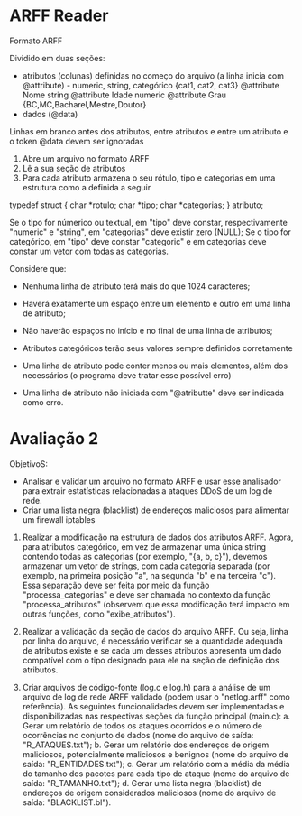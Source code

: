 # ARFF Reader

Formato ARFF

Dividido em duas seções:
- atributos (colunas) definidas no começo do arquivo (a linha inicia com @attribute)
        - numeric, string, categórico {cat1, cat2, cat3}
        @attribute Nome string
        @attribute Idade numeric
        @attribute Grau {BC,MC,Bacharel,Mestre,Doutor}
- dados (@data)


Linhas em branco antes dos atributos, entre atributos e entre um atributo e o token @data devem ser ignoradas

1. Abre um arquivo no formato ARFF
2. Lê a sua seção de atributos
3. Para cada atributo armazena o seu rótulo, tipo e categorias em uma estrutura como a definida a seguir

typedef struct {
    char *rotulo;
    char *tipo;
    char *categorias;
} atributo;

Se o tipo for númerico ou textual, em "tipo" deve constar, respectivamente "numeric" e "string", em "categorias" deve existir zero (NULL);
Se o tipo for categórico, em "tipo" deve constar "categoric" e em categorias deve constar um vetor com todas as categorias.

Considere que:
- Nenhuma linha de atributo terá mais do que 1024 caracteres;
- Haverá exatamente um espaço entre um elemento e outro em uma linha de atributo;
- Não haverão espaços no início e no final de uma linha de atributos;
- Atributos categóricos terão seus valores sempre definidos corretamente

- Uma linha de atributo pode conter menos ou mais elementos, além dos necessários (o programa deve tratar esse possível erro)
- Uma linha de atributo não iniciada com "@atributte" deve ser indicada como erro.

# Avaliação 2
ObjetivoS: 
- Analisar e validar um arquivo no formato ARFF e usar esse
analisador para extrair estatísticas relacionadas a ataques DDoS de um log de rede. 
- Criar uma lista negra (blacklist) de endereços maliciosos para alimentar um
firewall iptables

1. Realizar a modificação na estrutura de dados dos atributos ARFF. Agora, para atributos
categórico, em vez de armazenar uma única string contendo todas as categorias (por
exemplo, "{a, b, c}"), devemos armazenar um vetor de strings, com cada categoria
separada (por exemplo, na primeira posição "a", na segunda "b" e na terceira "c"). 
Essa separação deve ser feita por meio da função "processa_categorias" e deve ser
chamada no contexto da função "processa_atributos" (observem que essa modificação
terá impacto em outras funções, como "exibe_atributos").

2. Realizar a validação da seção de dados do arquivo ARFF. Ou seja, linha por linha do
arquivo, é necessário verificar se a quantidade adequada de atributos existe e se cada
um desses atributos apresenta um dado compatível com o tipo designado para ele na
seção de definição dos atributos.

3. Criar arquivos de código-fonte (log.c e log.h) para a análise de um arquivo de log de
rede ARFF validado (podem usar o "netlog.arff" como referência). As seguintes
funcionalidades devem ser implementadas e disponibilizadas nas respectivas seções da
função principal (main.c):
    a. Gerar um relatório de todos os ataques ocorridos e o número de ocorrências no
    conjunto de dados (nome do arquivo de saída: "R_ATAQUES.txt");
    b. Gerar um relatório dos endereços de origem maliciosos, potencialmente
    maliciosos e benignos (nome do arquivo de saída: "R_ENTIDADES.txt");
    c. Gerar um relatório com a média da média do tamanho dos pacotes para cada
    tipo de ataque (nome do arquivo de saída: "R_TAMANHO.txt");
    d. Gerar uma lista negra (blacklist) de endereços de origem considerados
    maliciosos (nome do arquivo de saída: "BLACKLIST.bl").